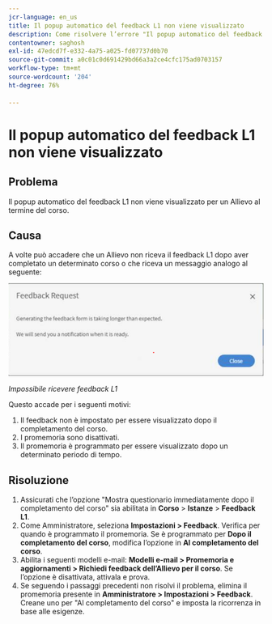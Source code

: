 ```yaml
---
jcr-language: en_us
title: Il popup automatico del feedback L1 non viene visualizzato
description: Come risolvere l’errore "Il popup automatico del feedback L1 non viene visualizzato"
contentowner: saghosh
exl-id: 47edcd7f-e332-4a75-a025-fd07737d0b70
source-git-commit: a0c01c0d691429bd66a3a2ce4cfc175ad0703157
workflow-type: tm+mt
source-wordcount: '204'
ht-degree: 76%

---
```


# Il popup automatico del feedback L1 non viene visualizzato

## Problema

Il popup automatico del feedback L1 non viene visualizzato per un Allievo al termine del corso.

## Causa

A volte può accadere che un Allievo non riceva il feedback L1 dopo aver completato un determinato corso o che riceva un messaggio analogo al seguente:

![](assets/l1-feedback.png)

*Impossibile ricevere feedback L1*

Questo accade per i seguenti motivi:

1. Il feedback non è impostato per essere visualizzato dopo il completamento del corso.
1. I promemoria sono disattivati.
1. Il promemoria è programmato per essere visualizzato dopo un determinato periodo di tempo.

## Risoluzione

1. Assicurati che l’opzione &quot;Mostra questionario immediatamente dopo il completamento del corso&quot; sia abilitata in **Corso** > **Istanze** > **Feedback L1**.
   <!--![](assets/l1-feedback.png)-->
1. Come Amministratore, seleziona **Impostazioni > Feedback**. Verifica per quando è programmato il promemoria. Se è programmato per **Dopo il completamento del corso**, modifica l’opzione in **Al completamento del corso**.
1. Abilita i seguenti modelli e-mail: **Modelli e-mail > Promemoria e aggiornamenti > Richiedi feedback dell’Allievo per il corso**. Se l’opzione è disattivata, attivala e prova.
1. Se seguendo i passaggi precedenti non risolvi il problema, elimina il promemoria presente in **Amministratore > Impostazioni > Feedback**. Creane uno per &quot;Al completamento del corso&quot; e imposta la ricorrenza in base alle esigenze.
